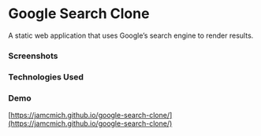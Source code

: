 # Google Search Clone

A static web application that uses Google’s search engine to render results.

### Screenshots

### Technologies Used

### Demo

[https://jamcmich.github.io/google-search-clone/](https://jamcmich.github.io/google-search-clone/)

